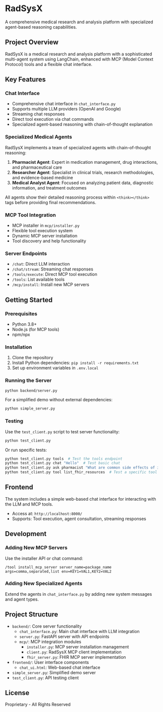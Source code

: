 # RadSysX

A comprehensive medical research and analysis platform with specialized agent-based reasoning capabilities.

## Project Overview

RadSysX is a medical research and analysis platform with a sophisticated multi-agent system using LangChain, enhanced with MCP (Model Context Protocol) tools and a flexible chat interface.

## Key Features

### Chat Interface

- Comprehensive chat interface in `chat_interface.py`
- Supports multiple LLM providers (OpenAI and Google)
- Streaming chat responses
- Direct tool execution via chat commands
- Specialized agent-based reasoning with chain-of-thought explanation

### Specialized Medical Agents

RadSysX implements a team of specialized agents with chain-of-thought reasoning:

1. **Pharmacist Agent**: Expert in medication management, drug interactions, and pharmaceutical care
2. **Researcher Agent**: Specialist in clinical trials, research methodologies, and evidence-based medicine
3. **Medical Analyst Agent**: Focused on analyzing patient data, diagnostic information, and treatment outcomes

All agents show their detailed reasoning process within `<think></think>` tags before providing final recommendations.

### MCP Tool Integration

- MCP installer in `mcp/installer.py`
- Flexible tool execution system
- Dynamic MCP server installation
- Tool discovery and help functionality

### Server Endpoints

- `/chat`: Direct LLM interaction
- `/chat/stream`: Streaming chat responses
- `/tools/execute`: Direct MCP tool execution
- `/tools`: List available tools
- `/mcp/install`: Install new MCP servers

## Getting Started

### Prerequisites

- Python 3.8+
- Node.js (for MCP tools)
- npm/npx

### Installation

1. Clone the repository
2. Install Python dependencies: `pip install -r requirements.txt`
3. Set up environment variables in `.env.local`

### Running the Server

```bash
python backend/server.py
```

For a simplified demo without external dependencies:

```bash
python simple_server.py
```

### Testing

Use the `test_client.py` script to test server functionality:

```bash
python test_client.py
```

Or run specific tests:

```bash
python test_client.py tools  # Test the tools endpoint
python test_client.py chat "Hello"  # Test basic chat
python test_client.py ask pharmacist "What are common side effects of ibuprofen?"  # Test specialized agents
python test_client.py tool list_fhir_resources  # Test a specific tool
```

## Frontend

The system includes a simple web-based chat interface for interacting with the LLM and MCP tools.

- Access at: `http://localhost:8000/`
- Supports: Tool execution, agent consultation, streaming responses

## Development

### Adding New MCP Servers

Use the installer API or chat command:

```
/tool install_mcp_server server_name=package_name args=comma,separated,list env=KEY1=VAL1,KEY2=VAL2
```

### Adding New Specialized Agents

Extend the agents in `chat_interface.py` by adding new system messages and agent types.

## Project Structure

- `backend/`: Core server functionality
  - `chat_interface.py`: Main chat interface with LLM integration
  - `server.py`: FastAPI server with API endpoints
  - `mcp/`: MCP integration modules
    - `installer.py`: MCP server installation management
    - `client.py`: RadSysX MCP client implementation
    - `fhir_server.py`: FHIR MCP server implementation
- `frontend/`: User interface components
  - `chat_ui.html`: Web-based chat interface
- `simple_server.py`: Simplified demo server
- `test_client.py`: API testing client

## License

Proprietary - All Rights Reserved